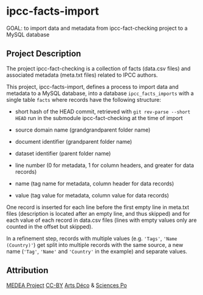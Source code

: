ipcc-facts-import
=================

GOAL: to import data and metadata
from ipcc-fact-checking project
to a MySQL database

## Project Description

The project ipcc-fact-checking is a collection of facts (data.csv files)
and associated metadata (meta.txt files) related to IPCC authors.

This project, ipcc-facts-import, defines a process to import data
and metadata to a MySQL database, into a database `ipcc_facts_imports`
with a single table `facts` where records have the following structure:

  * short hash of the HEAD commit,
  retrieved with `git rev-parse --short HEAD` run in the submodule
  ipcc-fact-checking at the time of import

  * source domain name (grandgrandparent folder name)

  * document identifier (grandparent folder name)

  * dataset identifier (parent folder name)

  * line number
  (0 for metadata, 1 for column headers, and greater for data records)

  * name (tag name for metadata, column header for data records)

  * value (tag value for metadata, column value for data records)

One record is inserted for each line before the first empty line
in meta.txt files (description is located after an empty line,
and thus skipped) and for each value of each record in data.csv files
(lines with empty values only are counted in the offset but skipped).

In a refinement step, records with multiple values
(e.g. `'Tags'`, `'Name (Country)'`) get split into multiple records
with the same source, a new name  (`'Tag'`, `'Name'` and `'Country'`
in the example) and separate values.

## Attribution

[MEDEA Project][MEDEA]
[CC-BY][] [Arts Déco][Arts Deco] & [Sciences Po][Medialab]

[MEDEA]: http://www.projetmedea.fr/
[CC-BY]: https://creativecommons.org/licenses/by/4.0/
         "Creative Commons Attribution 4.0 International"
[Arts Deco]: http://www.ensad.fr/en
             "École Nationale Supérieure des Arts Décoratifs"
[Medialab]: http://www.medialab.sciences-po.fr/
               "Sciences Po Médialab"
